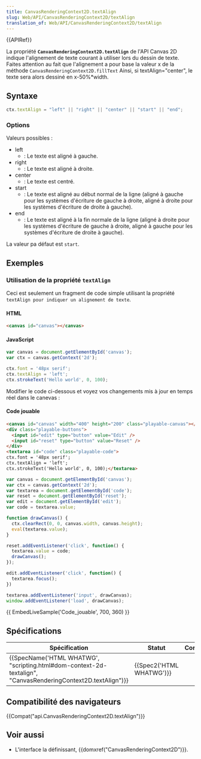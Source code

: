 ```yaml
---
title: CanvasRenderingContext2D.textAlign
slug: Web/API/CanvasRenderingContext2D/textAlign
translation_of: Web/API/CanvasRenderingContext2D/textAlign
---
```

{{APIRef}}

La propriété **`CanvasRenderingContext2D.textAlign`** de l'API Canvas 2D indique l'alignement de texte courant à utiliser lors du dessin de texte. Faites attention au fait que l'alignement a pour base la valeur x de la méthode `CanvasRenderingContext2D.fillText` Ainsi, si textAlign="center", le texte sera alors dessiné en x-50%\*width.

## Syntaxe

```js
ctx.textAlign = "left" || "right" || "center" || "start" || "end";
```

### Options

Valeurs possibles :

- left
  - : Le texte est aligné à gauche.
- right
  - : Le texte est aligné à droite.
- center
  - : Le texte est centré.
- start
  - : Le texte est aligné au début normal de la ligne (aligné à gauche pour les systèmes d'écriture de gauche à droite, aligné à droite pour les systèmes d'écriture de droite à gauche).
- end
  - : Le texte est aligné à la fin normale de la ligne (aligné à droite pour les systèmes d'écriture de gauche à droite, aligné à gauche pour les systèmes d'écriture de droite à gauche).

La valeur pa défaut est `start`.

## Exemples

### Utilisation de la propriété `textAlign`

Ceci est seulement un fragment de code simple utilisant la propriété `textAlign pour indiquer un alignement de texte`.

#### HTML

```html
<canvas id="canvas"></canvas>
```

#### JavaScript

```js
var canvas = document.getElementById('canvas');
var ctx = canvas.getContext('2d');

ctx.font = '48px serif';
ctx.textAlign = 'left';
ctx.strokeText('Hello world', 0, 100);
```

Modifier le code ci-dessous et voyez vos changements mis à jour en temps réel dans le canevas :

#### Code jouable

```html hidden
<canvas id="canvas" width="400" height="200" class="playable-canvas"></canvas>
<div class="playable-buttons">
  <input id="edit" type="button" value="Edit" />
  <input id="reset" type="button" value="Reset" />
</div>
<textarea id="code" class="playable-code">
ctx.font = '48px serif';
ctx.textAlign = 'left';
ctx.strokeText('Hello world', 0, 100);</textarea>
```

```js hidden
var canvas = document.getElementById('canvas');
var ctx = canvas.getContext('2d');
var textarea = document.getElementById('code');
var reset = document.getElementById('reset');
var edit = document.getElementById('edit');
var code = textarea.value;

function drawCanvas() {
  ctx.clearRect(0, 0, canvas.width, canvas.height);
  eval(textarea.value);
}

reset.addEventListener('click', function() {
  textarea.value = code;
  drawCanvas();
});

edit.addEventListener('click', function() {
  textarea.focus();
})

textarea.addEventListener('input', drawCanvas);
window.addEventListener('load', drawCanvas);
```

{{ EmbedLiveSample('Code_jouable', 700, 360) }}

## Spécifications

| Spécification                                                                                                                                    | Statut                           | Commentaire |
| ------------------------------------------------------------------------------------------------------------------------------------------------ | -------------------------------- | ----------- |
| {{SpecName('HTML WHATWG', "scripting.html#dom-context-2d-textalign", "CanvasRenderingContext2D.textAlign")}} | {{Spec2('HTML WHATWG')}} |             |

## Compatibilité des navigateurs

{{Compat("api.CanvasRenderingContext2D.textAlign")}}

## Voir aussi

- L'interface la définissant, {{domxref("CanvasRenderingContext2D")}}.
